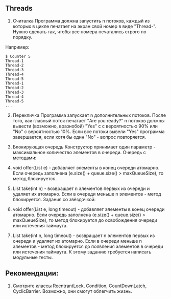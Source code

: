 ## Threads

1. Считалка
Программа должна запустить n потоков, каждый из которых в цикле печатает на экран свой номер в виде "Thread-<n>". 
Нужно сделать так, чтобы все номера печатались строго по порядку.

Например:
```
$ Counter 5
Thread-1
Thread-2
Thread-3
Thread-4
Thread-5
Thread-1
Thread-2
Thread-3
Thread-4
Thread-5
...

```

2. Перекличка
Программа запускает n дополнительных потоков. После того, как главный поток печатает "Are you ready?" n потоков должны вывести (возможно, вразнобой) "Yes" c с вероятностью 90% или "No" с вероятностью 10%.
Если все потоки вывели "Yes" программа завершается, если хотя бы один "No" - вопрос повторяется.

3. Блокирующая очередь
Конструктор принимает один параметр - максимальное количество элементов в очереди.
Очередь с методами:
  1. void offer(List<E> e) - добавляет элементы в конец очереди атомарно. Если очередь заполнена (e.size() + queue.size() > maxQueueSize), то метод блокируется.  
  2. List<E> take(int n) - возвращает n элементов первых из очереди и удаляет их атомарно. Если в очереди меньше n элементов - метод блокируется. 
  Задания со звёздочкой:
  3. void offer(List<E> e, long timeout) - добавляет элементы в конец очереди атомарно. Если очередь заполнена (e.size() + queue.size() > maxQueueSize), то метод блокируется до освобождения очереди или истечения таймаута.  
  4. List<E> take(int n, long timeout) - возвращает n элементов первых из очереди и удаляет их атомарно. Если в очереди меньше n элементов - метод блокируется до появления элементов в очереди или истечения таймаута.
К этому заданию требуется написать модульные тесты.
   
## Рекомендации:
1. Смотрите классы ReentrantLock, Condition, CountDownLatch, CyclicBarrier. Возможно, они смогут облегчить жизнь.
